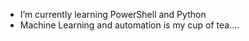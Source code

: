 - I’m currently learning PowerShell and Python
- Machine Learning and automation is my cup of tea....


<!---
FireLies/FireLies is a ✨ special ✨ repository because its `README.md` (this file) appears on your GitHub profile.
You can click the Preview link to take a look at your changes.
--->
